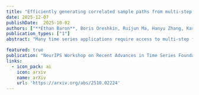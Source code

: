 ```yaml
---
title: "Efficiently generating correlated sample paths from multi-step time series foundation models"
date: 2025-12-07
publishDate:  2025-10-02
authors: ["**Ethan Baron**, Boris Oreshkin, Ruijun Ma, Hanyu Zhang, Kari Torkkola, Michael W. Mahoney, Andrew Gordon Wilson, Tatiana Konstantinova"]
publication_types: ["1"]
abstract: "Many time series applications require access to multi-step forecast trajectories in the form of sample paths. Recently, time series foundation models have leveraged multi-step lookahead predictions to improve the quality and efficiency of multi-step forecasts. However, these models only predict independent marginal distributions for each time step, rather than a full joint predictive distribution. To generate forecast sample paths with realistic correlation structures, one typically resorts to autoregressive sampling, which can be extremely expensive. In this paper, we present a copula-based approach to efficiently generate accurate, correlated sample paths from existing multi-step time series foundation models in one forward pass. Our copula-based approach generates correlated sample paths orders of magnitude faster than autoregressive sampling, and it yields improved sample path quality by mitigating the snowballing error phenomenon."

featured: true
publication: "NeurIPS Workshop on Recent Advances in Time Series Foundation Models"
links:
  - icon_pack: ai
    icon: arxiv
    name: arXiv
    url: 'https://arxiv.org/abs/2510.02224'
---
```


